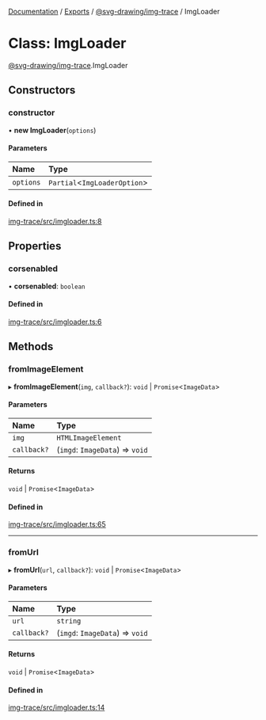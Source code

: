 [Documentation](../README.md) / [Exports](../modules.md) / [@svg-drawing/img-trace](../modules/svg_drawing_img_trace.md) / ImgLoader

# Class: ImgLoader

[@svg-drawing/img-trace](../modules/svg_drawing_img_trace.md).ImgLoader

## Constructors

### constructor

• **new ImgLoader**(`options`)

#### Parameters

| Name | Type |
| :------ | :------ |
| `options` | `Partial`<`ImgLoaderOption`\> |

#### Defined in

[img-trace/src/imgloader.ts:8](https://github.com/kmkzt/svg-drawing/blob/ed5bdad/packages/img-trace/src/imgloader.ts#L8)

## Properties

### corsenabled

• **corsenabled**: `boolean`

#### Defined in

[img-trace/src/imgloader.ts:6](https://github.com/kmkzt/svg-drawing/blob/ed5bdad/packages/img-trace/src/imgloader.ts#L6)

## Methods

### fromImageElement

▸ **fromImageElement**(`img`, `callback?`): `void` \| `Promise`<`ImageData`\>

#### Parameters

| Name | Type |
| :------ | :------ |
| `img` | `HTMLImageElement` |
| `callback?` | (`imgd`: `ImageData`) => `void` |

#### Returns

`void` \| `Promise`<`ImageData`\>

#### Defined in

[img-trace/src/imgloader.ts:65](https://github.com/kmkzt/svg-drawing/blob/ed5bdad/packages/img-trace/src/imgloader.ts#L65)

___

### fromUrl

▸ **fromUrl**(`url`, `callback?`): `void` \| `Promise`<`ImageData`\>

#### Parameters

| Name | Type |
| :------ | :------ |
| `url` | `string` |
| `callback?` | (`imgd`: `ImageData`) => `void` |

#### Returns

`void` \| `Promise`<`ImageData`\>

#### Defined in

[img-trace/src/imgloader.ts:14](https://github.com/kmkzt/svg-drawing/blob/ed5bdad/packages/img-trace/src/imgloader.ts#L14)
